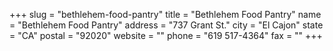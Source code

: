 +++
slug = "bethlehem-food-pantry"
title = "Bethlehem Food Pantry"
name = "Bethlehem Food Pantry"
address = "737 Grant St."
city = "El Cajon"
state = "CA"
postal = "92020"
website = ""
phone = "619 517-4364"
fax = ""
+++
